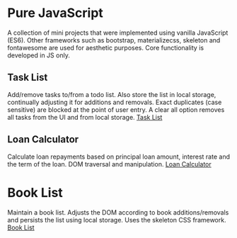 # Pure JavaScript
A collection of mini projects that were implemented using vanilla JavaScript (ES6). Other frameworks such as bootstrap, materializecss, skeleton and fontawesome are used for aesthetic purposes. Core functionality is developed in JS only.

## Task List
Add/remove tasks to/from a todo list. Also store the list in local storage, continually adjusting it for additions and removals. Exact duplicates (case sensitive) are blocked at the point of user entry. A clear all option removes all tasks from the UI and from local storage. [Task List](#)

## Loan Calculator
Calculate loan repayments based on principal loan amount, interest rate and the term of the loan. DOM traversal and manipulation. [Loan Calculator](#)

# Book List
Maintain a book list. Adjusts the DOM according to book additions/removals and persists the list using local storage. Uses the skeleton CSS framework. [Book List](#)
